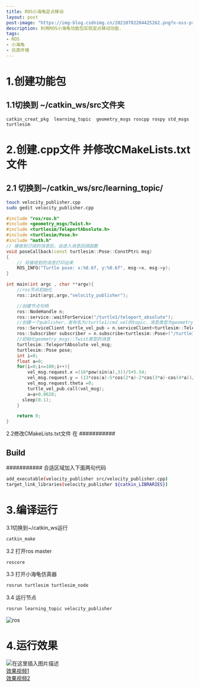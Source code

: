 ```yaml
---
title: ROS小海龟定点移动
layout: post
post-image: "https://img-blog.csdnimg.cn/20210702204425262.png?x-oss-process=image/watermark,type_ZmFuZ3poZW5naGVpdGk,shadow_10,text_aHR0cHM6Ly9ibG9nLmNzZG4ubmV0L3hpX3NodWk=,size_16,color_FFFFFF,t_70"
description: 利用ROS小海龟功能包实现定点移动功能.
tags:
- ROS
- 小海龟
- 仿真环境
---
```

# 1.创建功能包
## 1.1切换到 ~/catkin_ws/src文件夹
```
catkin_creat_pkg  learning_topic  geometry_msgs roscpp rospy std_msgs turtlesim
```
# 2.创建.cpp文件 并修改CMakeLists.txt文件
## 2.1 切换到~/catkin_ws/src/learning_topic/

```bash
touch velocity_publisher.cpp
sudo gedit velocity_publisher.cpp
```

```cpp
#include "ros/ros.h"
#include <geometry_msgs/Twist.h>
#include <turtlesim/TeleportAbsolute.h>
#include <turtlesim/Pose.h>
#include "math.h"
// 接收到订阅的消息后，会进入消息回调函数
void poseCallback(const turtlesim::Pose::ConstPtr& msg)
{
    // 将接收到的消息打印出来
    ROS_INFO("Turtle pose: x:%0.6f, y:%0.6f", msg->x, msg->y);
}

int main(int argc , char **argv){
    //ros节点初始化
    ros::init(argc,argv,"velocity_publisher");

    //创建节点句柄
    ros::NodeHandle n;
    ros::service::waitForService("/turtle1/teleport_absolute");
    //创建一个publisher，发布名为/turtle1/cmd_vel的topic，消息类型为geometry_msgs::Twist,队列长度10
    ros::ServiceClient turtle_vel_pub = n.serviceClient<turtlesim::TeleportAbsolute>("/turtle1/teleport_absolute");
    ros::Subscriber subscriber = n.subscribe<turtlesim::Pose>("/turtle1/pose", 10, poseCallback);
    //初始化geometry_msgs::Twist类型的消息
    turtlesim::TeleportAbsolute vel_msg;
    turtlesim::Pose pose;
    int i=0;
    float a=0;
    for(i=0;i<=100;i++){
        vel_msg.request.x =(16*pow(sin(a),3))/5+5.54;
        vel_msg.request.y = (13*cos(a)-5*cos(2*a)-2*cos(3*a)-cos(4*a))/5+5.54;
        vel_msg.request.theta =0;
        turtle_vel_pub.call(vel_msg);
        a=a+0.0628;
      sleep(0.1);
    }

    return 0;
}
```
2.2修改CMakeLists.txt文件
在
###########
## Build ##
###########
合适区域加入下面两句代码
```bash
add_executable(velocity_publisher src/velocity_publisher.cpp)
target_link_libraries(velocity_publisher ${catkin_LIBRARIES})
```
# 3.编译运行
3.1切换到~/catkin_ws运行
```bash
catkin_make
```
3.2 打开ros master

```bash
roscore
```
3.3 打开小海龟仿真器

```bash
rosrun turtlesim turtlesim_node 
```
3.4 运行节点

```bash
rosrun learning_topic velocity_publisher 
```

 ![ros](https://img-blog.csdnimg.cn/20210702204232351.png?x-oss-process=image/watermark,type_ZmFuZ3poZW5naGVpdGk,shadow_10,text_aHR0cHM6Ly9ibG9nLmNzZG4ubmV0L3hpX3NodWk=,size_16,color_FFFFFF,t_70)
# 4.运行效果  
![在这里插入图片描述](https://img-blog.csdnimg.cn/20210702204425262.png?x-oss-process=image/watermark,type_ZmFuZ3poZW5naGVpdGk,shadow_10,text_aHR0cHM6Ly9ibG9nLmNzZG4ubmV0L3hpX3NodWk=,size_16,color_FFFFFF,t_70)  
[效果视频1](http://static.zybuluo.com/RockWang-/srb2ieva2av7jjqpeh8gd5ee/1.webm)  
[效果视频2](http://static.zybuluo.com/RockWang-/szr9pektkcmrbhkm3bz3zel4/2.webm)  


